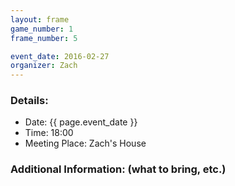 ```yaml
---
layout: frame
game_number: 1
frame_number: 5

event_date: 2016-02-27
organizer: Zach
---
```



### Details:
- Date: {{ page.event_date }}
- Time: 18:00
- Meeting Place: Zach's House

### Additional Information: (what to bring, etc.)

